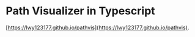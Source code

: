 # Path Visualizer in Typescript

[https://lwy123177.github.io/pathvis](https://lwy123177.github.io/pathvis).
